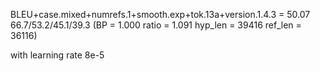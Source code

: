 BLEU+case.mixed+numrefs.1+smooth.exp+tok.13a+version.1.4.3 = 50.07 66.7/53.2/45.1/39.3 (BP = 1.000 ratio = 1.091 hyp_len = 39416 ref_len = 36116)

with learning rate 8e-5
